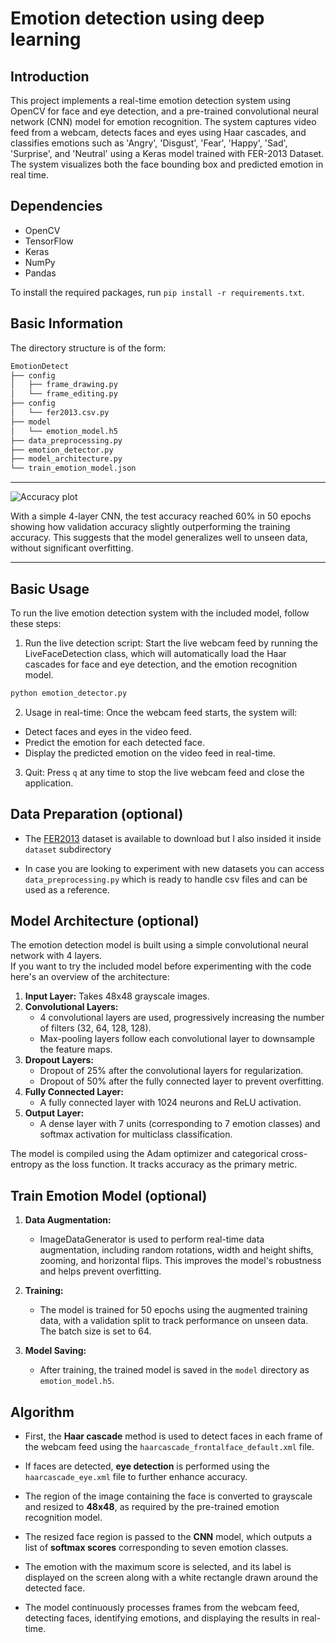 # Emotion detection using deep learning

## Introduction

This project implements a real-time emotion detection system using OpenCV for face and eye detection, and a pre-trained convolutional neural network (CNN) model for emotion recognition. The system captures video feed from a webcam, detects faces and eyes using Haar cascades, and classifies emotions such as 'Angry', 'Disgust', 'Fear', 'Happy', 'Sad', 'Surprise', and 'Neutral' using a Keras model trained with FER-2013 Dataset. The system visualizes both the face bounding box and predicted emotion in real time.
## Dependencies

* OpenCV
* TensorFlow
* Keras
* NumPy
* Pandas

To install the required packages, run `pip install -r requirements.txt`.

## Basic Information

The directory structure is of the form: 

```md
EmotionDetect
├── config
│   ├── frame_drawing.py
│   └── frame_editing.py
├── config
│   └── fer2013.csv.py
├── model
│   └── emotion_model.h5
├── data_preprocessing.py
├── emotion_detector.py
├── model_architecture.py
└── train_emotion_model.json
```
---
![Accuracy plot](https://githubreadme.s3.eu-north-1.amazonaws.com/trainGraph.png)

With a simple 4-layer CNN, the test accuracy reached 60% in 50 epochs showing how validation accuracy slightly outperforming the training accuracy. This suggests that the model generalizes well to unseen data, without significant overfitting.

---


## Basic Usage

To run the live emotion detection system with the included model, follow these steps:

1. Run the live detection script: Start the live webcam feed by running the LiveFaceDetection class, which will automatically load the Haar cascades for face and eye detection, and the emotion recognition model.
```bash
python emotion_detector.py
```

2. Usage in real-time: Once the webcam feed starts, the system will:

* Detect faces and eyes in the video feed.
* Predict the emotion for each detected face.
* Display the predicted emotion on the video feed in real-time.

3. Quit: Press `q` at any time to stop the live webcam feed and close the application.


## Data Preparation (optional)

* The [FER2013](https://www.kaggle.com/datasets/msambare/fer2013) dataset is available to download but I also insided it inside `dataset` subdirectory

* In case you are looking to experiment with new datasets you can access `data_preprocessing.py` which is ready to handle csv files and can be used as a reference.

## Model Architecture (optional)

The emotion detection model is built using a simple convolutional neural network with 4 layers.<br>
If you want to try the included model before experimenting with the code here's an overview of the architecture:

1. **Input Layer:** Takes 48x48 grayscale images.
2. **Convolutional Layers:** 
    - 4 convolutional layers are used, progressively increasing the number of filters (32, 64, 128, 128).
    - Max-pooling layers follow each convolutional layer to downsample the feature maps.
3. **Dropout Layers:**
    - Dropout of 25% after the convolutional layers for regularization.
    - Dropout of 50% after the fully connected layer to prevent overfitting.
4. **Fully Connected Layer:**
    - A fully connected layer with 1024 neurons and ReLU activation.
5. **Output Layer:**
    - A dense layer with 7 units (corresponding to 7 emotion classes) and softmax activation for multiclass classification.

The model is compiled using the Adam optimizer and categorical cross-entropy as the loss function. It tracks accuracy as the primary metric.

## Train Emotion Model (optional)

1. **Data Augmentation:**
    - ImageDataGenerator is used to perform real-time data augmentation, including random rotations, width and height shifts, zooming, and horizontal flips. This improves the model's robustness and helps prevent overfitting.
    
2. **Training:**
    - The model is trained for 50 epochs using the augmented training data, with a validation split to track performance on unseen data. The batch size is set to 64.

3. **Model Saving:**
    - After training, the trained model is saved in the `model` directory as `emotion_model.h5`.

## Algorithm

* First, the **Haar cascade** method is used to detect faces in each frame of the webcam feed using the `haarcascade_frontalface_default.xml` file.
  
* If faces are detected, **eye detection** is performed using the `haarcascade_eye.xml` file to further enhance accuracy.
  
* The region of the image containing the face is converted to grayscale and resized to **48x48**, as required by the pre-trained emotion recognition model.

* The resized face region is passed to the **CNN** model, which outputs a list of **softmax scores** corresponding to seven emotion classes.

* The emotion with the maximum score is selected, and its label is displayed on the screen along with a white rectangle drawn around the detected face.

* The model continuously processes frames from the webcam feed, detecting faces, identifying emotions, and displaying the results in real-time.
